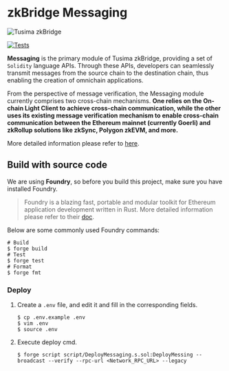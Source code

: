 # zkBridge Messaging

![Tusima zkBridge](https://ucarecdn.com/f4e08f06-c238-47f8-b98a-97629c199377/bridgelogo.png)

[![Tests](https://github.com/TusimaNetwork/zkBridge-messaging/actions/workflows/test.yml/badge.svg?branch=main)](https://github.com/TusimaNetwork/zkBridge-messaging/actions/workflows/test.yml)

**Messaging** is the primary module of Tusima zkBridge, providing a set of `Solidity` language APIs. Through these APIs, developers can seamlessly transmit messages from the source chain to the destination chain, thus enabling the creation of omnichain applications.

From the perspective of message verification, the Messaging module currently comprises two cross-chain mechanisms. **One relies on the On-chain Light Client to achieve cross-chain communication, while the other uses its existing message verification mechanism to enable cross-chain communication between the Ethereum mainnet (currently Goerli) and zkRollup solutions like zkSync, Polygon zkEVM, and more.** 

More detailed information please refer to [here](https://tusima.gitbook.io/zkbridge/how-does-it-work/messaging).

## Build with source code

We are using **Foundry**, so before you build this project, make sure you have installed Foundry.

> Foundry is a blazing fast, portable and modular toolkit for Ethereum application development written in Rust. More detailed information please refer to their [doc](https://book.getfoundry.sh/).

Below are some commonly used Foundry commands:

```shell
# Build
$ forge build
# Test
$ forge test
# Format
$ forge fmt
```

### Deploy
1. Create a `.env` file, and edit it and fill in the corresponding fields.
    ```shell
    $ cp .env.example .env
    $ vim .env
    $ source .env
    ```
2. Execute deploy cmd.
    ```shell
    $ forge script script/DeployMessaging.s.sol:DeployMessing --broadcast --verify --rpc-url <Network_RPC_URL> --legacy
    ```